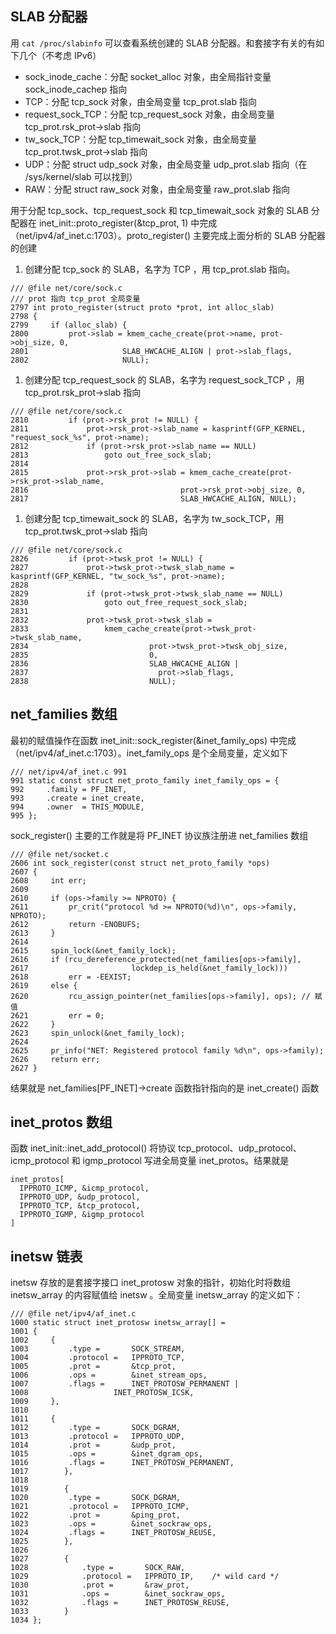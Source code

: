 ## SLAB 分配器
用 `cat /proc/slabinfo` 可以查看系统创建的 SLAB 分配器。和套接字有关的有如下几个（不考虑 IPv6）
- sock_inode_cache：分配 socket_alloc 对象，由全局指针变量 sock_inode_cachep 指向
- TCP：分配 tcp_sock 对象，由全局变量 tcp_prot.slab 指向
- request_sock_TCP：分配 tcp_request_sock 对象，由全局变量 tcp_prot.rsk_prot->slab 指向
- tw_sock_TCP：分配 tcp_timewait_sock 对象，由全局变量 tcp_prot.twsk_prot->slab 指向
- UDP：分配 struct udp_sock 对象，由全局变量 udp_prot.slab 指向（在 /sys/kernel/slab 可以找到）
- RAW：分配 struct raw_sock 对象，由全局变量 raw_prot.slab 指向

用于分配 tcp_sock、tcp_request_sock 和 tcp_timewait_sock 对象的 SLAB 分配器在 inet_init::proto_register(&tcp_prot, 1) 中完成（net/ipv4/af_inet.c:1703）。proto_register() 主要完成上面分析的 SLAB 分配器的创建
1. 创建分配 tcp_sock 的 SLAB，名字为 TCP ，用 tcp_prot.slab 指向。
```
/// @file net/core/sock.c
/// prot 指向 tcp_prot 全局变量
2797 int proto_register(struct proto *prot, int alloc_slab)
2798 {
2799     if (alloc_slab) {
2800         prot->slab = kmem_cache_create(prot->name, prot->obj_size, 0,
2801                     SLAB_HWCACHE_ALIGN | prot->slab_flags,
2802                     NULL);
```
1. 创建分配 tcp_request_sock 的 SLAB，名字为 request_sock_TCP ，用 tcp_prot.rsk_prot->slab 指向
```
/// @file net/core/sock.c
2810         if (prot->rsk_prot != NULL) {
2811             prot->rsk_prot->slab_name = kasprintf(GFP_KERNEL, "request_sock_%s", prot->name);
2812             if (prot->rsk_prot->slab_name == NULL)
2813                 goto out_free_sock_slab;
2814 
2815             prot->rsk_prot->slab = kmem_cache_create(prot->rsk_prot->slab_name,
2816                                  prot->rsk_prot->obj_size, 0,
2817                                  SLAB_HWCACHE_ALIGN, NULL);
```

1. 创建分配 tcp_timewait_sock 的 SLAB，名字为 tw_sock_TCP，用 tcp_prot.twsk_prot->slab 指向
```
/// @file net/core/sock.c
2826         if (prot->twsk_prot != NULL) {
2827             prot->twsk_prot->twsk_slab_name = kasprintf(GFP_KERNEL, "tw_sock_%s", prot->name);
2828 
2829             if (prot->twsk_prot->twsk_slab_name == NULL)
2830                 goto out_free_request_sock_slab;
2831 
2832             prot->twsk_prot->twsk_slab =
2833                 kmem_cache_create(prot->twsk_prot->twsk_slab_name,
2834                           prot->twsk_prot->twsk_obj_size,
2835                           0,
2836                           SLAB_HWCACHE_ALIGN |
2837                             prot->slab_flags,
2838                           NULL);
```

## net_families 数组
最初的赋值操作在函数 inet_init::sock_register(&inet_family_ops) 中完成（net/ipv4/af_inet.c:1703）。inet_family_ops 是个全局变量，定义如下
```
/// net/ipv4/af_inet.c 991
991 static const struct net_proto_family inet_family_ops = {
992     .family = PF_INET,
993     .create = inet_create,
994     .owner  = THIS_MODULE,
995 };
```
sock_register() 主要的工作就是将 PF_INET 协议族注册进 net_families 数组
```
/// @file net/socket.c
2606 int sock_register(const struct net_proto_family *ops)
2607 {
2608     int err;
2609 
2610     if (ops->family >= NPROTO) {
2611         pr_crit("protocol %d >= NPROTO(%d)\n", ops->family, NPROTO);
2612         return -ENOBUFS;
2613     }
2614 
2615     spin_lock(&net_family_lock);
2616     if (rcu_dereference_protected(net_families[ops->family],
2617                       lockdep_is_held(&net_family_lock)))
2618         err = -EEXIST;
2619     else {
2620         rcu_assign_pointer(net_families[ops->family], ops); // 赋值
2621         err = 0;
2622     }
2623     spin_unlock(&net_family_lock);
2624 
2625     pr_info("NET: Registered protocol family %d\n", ops->family);
2626     return err;
2627 }
```
结果就是 net_families[PF_INET]->create 函数指针指向的是 inet_create() 函数

## inet_protos 数组
函数 inet_init::inet_add_protocol() 将协议 tcp_protocol、udp_protocol、icmp_protocol 和 igmp_protocol 写进全局变量 inet_protos。结果就是
```
inet_protos[
  IPPROTO_ICMP, &icmp_protocol,
  IPPROTO_UDP, &udp_protocol,
  IPPROTO_TCP, &tcp_protocol,
  IPPROTO_IGMP, &igmp_protocol
]
```

##  inetsw 链表
inetsw 存放的是套接字接口 inet_protosw 对象的指针，初始化时将数组 inetsw_array 的内容赋值给 inetsw 。全局变量 inetsw_array 的定义如下：
```
/// @file net/ipv4/af_inet.c
1000 static struct inet_protosw inetsw_array[] =
1001 {
1002     {
1003         .type =       SOCK_STREAM,
1004         .protocol =   IPPROTO_TCP,
1005         .prot =       &tcp_prot,
1006         .ops =        &inet_stream_ops,
1007         .flags =      INET_PROTOSW_PERMANENT |
1008                   INET_PROTOSW_ICSK,
1009     },
1010 
1011     {
1012         .type =       SOCK_DGRAM,
1013         .protocol =   IPPROTO_UDP,
1014         .prot =       &udp_prot,
1015         .ops =        &inet_dgram_ops,
1016         .flags =      INET_PROTOSW_PERMANENT,
1017        },
1018 
1019        {
1020         .type =       SOCK_DGRAM,
1021         .protocol =   IPPROTO_ICMP,
1022         .prot =       &ping_prot,
1023         .ops =        &inet_sockraw_ops,
1024         .flags =      INET_PROTOSW_REUSE,
1025        },
1026 
1027        {
1028            .type =       SOCK_RAW,
1029            .protocol =   IPPROTO_IP,    /* wild card */
1030            .prot =       &raw_prot,
1031            .ops =        &inet_sockraw_ops,
1032            .flags =      INET_PROTOSW_REUSE,
1033        }
1034 };
```
